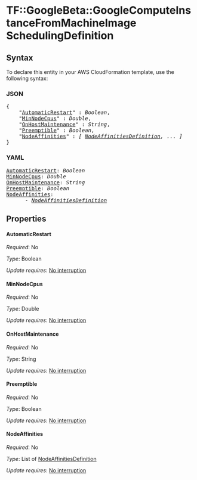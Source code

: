 # TF::GoogleBeta::GoogleComputeInstanceFromMachineImage SchedulingDefinition

## Syntax

To declare this entity in your AWS CloudFormation template, use the following syntax:

### JSON

<pre>
{
    "<a href="#automaticrestart" title="AutomaticRestart">AutomaticRestart</a>" : <i>Boolean</i>,
    "<a href="#minnodecpus" title="MinNodeCpus">MinNodeCpus</a>" : <i>Double</i>,
    "<a href="#onhostmaintenance" title="OnHostMaintenance">OnHostMaintenance</a>" : <i>String</i>,
    "<a href="#preemptible" title="Preemptible">Preemptible</a>" : <i>Boolean</i>,
    "<a href="#nodeaffinities" title="NodeAffinities">NodeAffinities</a>" : <i>[ <a href="nodeaffinitiesdefinition.md">NodeAffinitiesDefinition</a>, ... ]</i>
}
</pre>

### YAML

<pre>
<a href="#automaticrestart" title="AutomaticRestart">AutomaticRestart</a>: <i>Boolean</i>
<a href="#minnodecpus" title="MinNodeCpus">MinNodeCpus</a>: <i>Double</i>
<a href="#onhostmaintenance" title="OnHostMaintenance">OnHostMaintenance</a>: <i>String</i>
<a href="#preemptible" title="Preemptible">Preemptible</a>: <i>Boolean</i>
<a href="#nodeaffinities" title="NodeAffinities">NodeAffinities</a>: <i>
      - <a href="nodeaffinitiesdefinition.md">NodeAffinitiesDefinition</a></i>
</pre>

## Properties

#### AutomaticRestart

_Required_: No

_Type_: Boolean

_Update requires_: [No interruption](https://docs.aws.amazon.com/AWSCloudFormation/latest/UserGuide/using-cfn-updating-stacks-update-behaviors.html#update-no-interrupt)

#### MinNodeCpus

_Required_: No

_Type_: Double

_Update requires_: [No interruption](https://docs.aws.amazon.com/AWSCloudFormation/latest/UserGuide/using-cfn-updating-stacks-update-behaviors.html#update-no-interrupt)

#### OnHostMaintenance

_Required_: No

_Type_: String

_Update requires_: [No interruption](https://docs.aws.amazon.com/AWSCloudFormation/latest/UserGuide/using-cfn-updating-stacks-update-behaviors.html#update-no-interrupt)

#### Preemptible

_Required_: No

_Type_: Boolean

_Update requires_: [No interruption](https://docs.aws.amazon.com/AWSCloudFormation/latest/UserGuide/using-cfn-updating-stacks-update-behaviors.html#update-no-interrupt)

#### NodeAffinities

_Required_: No

_Type_: List of <a href="nodeaffinitiesdefinition.md">NodeAffinitiesDefinition</a>

_Update requires_: [No interruption](https://docs.aws.amazon.com/AWSCloudFormation/latest/UserGuide/using-cfn-updating-stacks-update-behaviors.html#update-no-interrupt)

